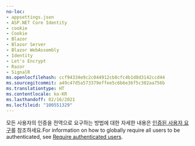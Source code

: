 ```yaml
---
no-loc:
- appsettings.json
- ASP.NET Core Identity
- cookie
- Cookie
- Blazor
- Blazor Server
- Blazor WebAssembly
- Identity
- Let's Encrypt
- Razor
- SignalR
ms.openlocfilehash: ccf94334e9c2c044912cb8cfc4b1d8d3142ccd44
ms.sourcegitcommit: a49c47d5a573379effee5c6b6e36f5c302aa756b
ms.translationtype: HT
ms.contentlocale: ko-KR
ms.lasthandoff: 02/16/2021
ms.locfileid: "100551329"
---
```

<span data-ttu-id="5680e-101">모든 사용자의 인증을 전역으로 요구하는 방법에 대한 자세한 내용은 [인증된 사용자 요구](xref:security/authorization/secure-data#rau)를 참조하세요.</span><span class="sxs-lookup"><span data-stu-id="5680e-101">For information on how to globally require all users to be authenticated, see [Require authenticated users](xref:security/authorization/secure-data#rau).</span></span>